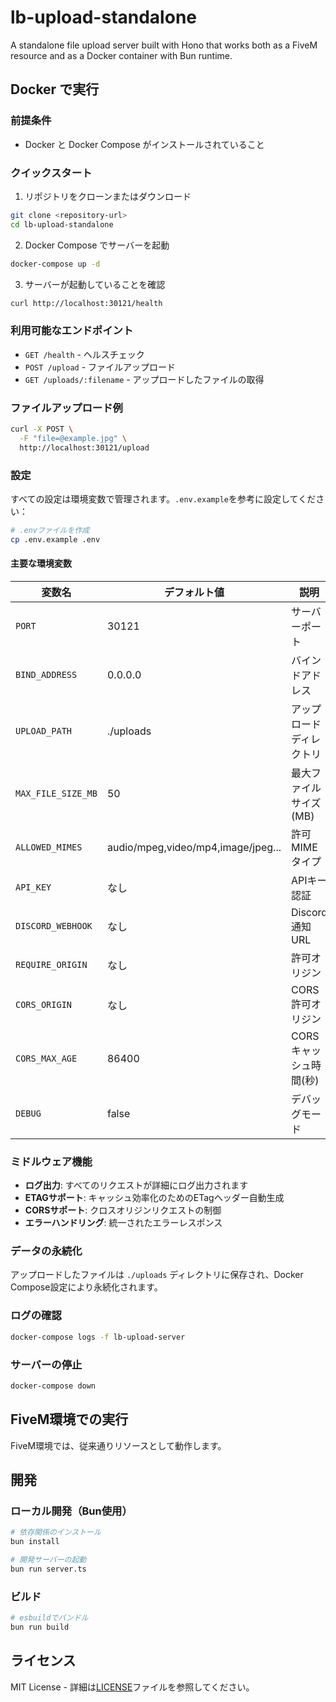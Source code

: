 # lb-upload-standalone

A standalone file upload server built with Hono that works both as a FiveM resource and as a Docker container with Bun runtime.

## Docker で実行

### 前提条件
- Docker と Docker Compose がインストールされていること

### クイックスタート

1. リポジトリをクローンまたはダウンロード
```bash
git clone <repository-url>
cd lb-upload-standalone
```

2. Docker Compose でサーバーを起動
```bash
docker-compose up -d
```

3. サーバーが起動していることを確認
```bash
curl http://localhost:30121/health
```

### 利用可能なエンドポイント

- `GET /health` - ヘルスチェック
- `POST /upload` - ファイルアップロード
- `GET /uploads/:filename` - アップロードしたファイルの取得

### ファイルアップロード例

```bash
curl -X POST \
  -F "file=@example.jpg" \
  http://localhost:30121/upload
```

### 設定

すべての設定は環境変数で管理されます。`.env.example`を参考に設定してください：

```bash
# .envファイルを作成
cp .env.example .env
```

#### 主要な環境変数

| 変数名 | デフォルト値 | 説明 |
|--------|-------------|------|
| `PORT` | 30121 | サーバーポート |
| `BIND_ADDRESS` | 0.0.0.0 | バインドアドレス |
| `UPLOAD_PATH` | ./uploads | アップロードディレクトリ |
| `MAX_FILE_SIZE_MB` | 50 | 最大ファイルサイズ(MB) |
| `ALLOWED_MIMES` | audio/mpeg,video/mp4,image/jpeg... | 許可MIMEタイプ |
| `API_KEY` | なし | APIキー認証 |
| `DISCORD_WEBHOOK` | なし | Discord通知URL |
| `REQUIRE_ORIGIN` | なし | 許可オリジン |
| `CORS_ORIGIN` | なし | CORS許可オリジン |
| `CORS_MAX_AGE` | 86400 | CORSキャッシュ時間(秒) |
| `DEBUG` | false | デバッグモード |

### ミドルウェア機能

- **ログ出力**: すべてのリクエストが詳細にログ出力されます
- **ETAGサポート**: キャッシュ効率化のためのETagヘッダー自動生成
- **CORSサポート**: クロスオリジンリクエストの制御
- **エラーハンドリング**: 統一されたエラーレスポンス

### データの永続化

アップロードしたファイルは `./uploads` ディレクトリに保存され、Docker Compose設定により永続化されます。

### ログの確認

```bash
docker-compose logs -f lb-upload-server
```

### サーバーの停止

```bash
docker-compose down
```

## FiveM環境での実行

FiveM環境では、従来通りリソースとして動作します。

## 開発

### ローカル開発（Bun使用）

```bash
# 依存関係のインストール
bun install

# 開発サーバーの起動
bun run server.ts
```

### ビルド

```bash
# esbuildでバンドル
bun run build
```

## ライセンス

MIT License - 詳細は[LICENSE](LICENSE)ファイルを参照してください。